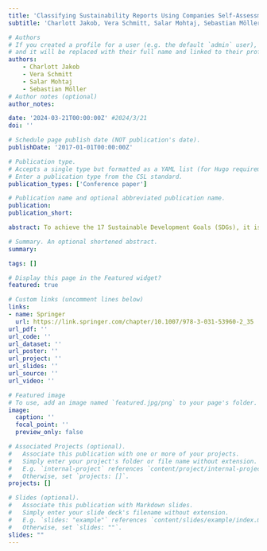 ```yaml
---
title: 'Classifying Sustainability Reports Using Companies Self-Assessments'
subtitle: 'Charlott Jakob, Vera Schmitt, Salar Mohtaj, Sebastian Möller'

# Authors
# If you created a profile for a user (e.g. the default `admin` user), write the username (folder name) here
# and it will be replaced with their full name and linked to their profile.
authors:
    - Charlott Jakob
    - Vera Schmitt
    - Salar Mohtaj
    - Sebastian Möller
# Author notes (optional)
author_notes: 

date: '2024-03-21T00:00:00Z' #2024/3/21
doi: ''

# Schedule page publish date (NOT publication's date).
publishDate: '2017-01-01T00:00:00Z'

# Publication type.
# Accepts a single type but formatted as a YAML list (for Hugo requirements).
# Enter a publication type from the CSL standard.
publication_types: ['Conference paper']

# Publication name and optional abbreviated publication name.
publication: 
publication_short: 

abstract: To achieve the 17 Sustainable Development Goals (SDGs), it is essential to monitor and measure the contributions of various stakeholders, including companies. However, existing methods for automatically analyzing SDG contributions in sustainability reports (SRs) focus on sentence-based classification, discerning SDG context spread over several sentences. This paper proposes an alternative approach that leverages data annotated within SRs. Using SDG icons that companies themselves included in their report pages, we train a multi-label classifier to detect SDG contributions. To assess the approach’s capability to understand SDG contributions across companies, we determined a better generalization using a higher number of different SRs while maintaining the number of page samples. Furthermore, we compared several transformer-based models applicable to long text and achieved the best F0.5 score of 0.65 using Longformer.

# Summary. An optional shortened abstract.
summary: 

tags: []

# Display this page in the Featured widget?
featured: true

# Custom links (uncomment lines below)
links:
- name: Springer
  url: https://link.springer.com/chapter/10.1007/978-3-031-53960-2_35
url_pdf: ''
url_code: ''
url_dataset: ''
url_poster: ''
url_project: ''
url_slides: ''
url_source: ''
url_video: ''

# Featured image
# To use, add an image named `featured.jpg/png` to your page's folder.
image:
  caption: ''
  focal_point: ''
  preview_only: false

# Associated Projects (optional).
#   Associate this publication with one or more of your projects.
#   Simply enter your project's folder or file name without extension.
#   E.g. `internal-project` references `content/project/internal-project/index.md`.
#   Otherwise, set `projects: []`.
projects: []

# Slides (optional).
#   Associate this publication with Markdown slides.
#   Simply enter your slide deck's filename without extension.
#   E.g. `slides: "example"` references `content/slides/example/index.md`.
#   Otherwise, set `slides: ""`.
slides: ""
---
```



